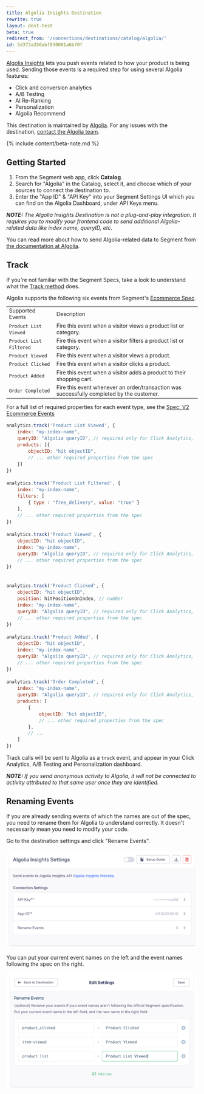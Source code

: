 ```yaml
---
title: Algolia Insights Destination
rewrite: true
layout: dest-test
beta: true
redirect_from: '/connections/destinations/catalog/algolia/'
id: 5d373a350abf930001a6b70f
---
```

[Algolia Insights](https://www.algolia.com/products/analytics/) lets you push events related to how your product is being used. Sending those events is a required step for using several Algolia features:

- Click and conversion analytics
- A/B Testing
- AI Re-Ranking
- Personalization
- Algolia Recommend

This destination is maintained by [Algolia](https://www.algolia.com/). For any issues with the destination, [contact the Algolia team](mailto:hey@algolia.com).

{% include content/beta-note.md %}


## Getting Started

1. From the Segment web app, click **Catalog**.
2. Search for "Algolia" in the Catalog, select it, and choose which of your sources to connect the destination to.
3. Enter the "App ID" & "API Key" into your Segment Settings UI which you can find on the Algolia Dashboard, under API Keys menu.

_**NOTE:** The Algolia Insights Destination is not a plug-and-play integration. It requires you to modify your frontend code to send additional Algolia-related data like index name, queryID, etc._


You can read more about how to send Algolia-related data to Segment from [the documentation at Algolia](https://www.algolia.com/doc/guides/sending-events/implementing/connectors/segment/).


## Track

If you're not familiar with the Segment Specs, take a look to understand what the [Track method](/docs/connections/spec/track/) does.

Algolia supports the following six events from Segment's [Ecommerce Spec](/docs/connections/spec/ecommerce/v2/).

<table>
  <tr>
   <td>Supported Events</td>
   <td>Description</td>
  </tr>
  <tr>
   <td><code>Product List Viewed</code></td>
   <td>Fire this event when a visitor views a product list or category.</td>
  </tr>
  <tr>
   <td><code>Product List Filtered</code></td>
   <td>Fire this event when a visitor filters a product list or category.</td>
  </tr>
  <tr>
   <td><code>Product Viewed</code></td>
   <td>Fire this event when a visitor views a product.</td>
  </tr>
  <tr>
   <td><code>Product Clicked</code></td>
   <td>Fire this event when a visitor clicks a product.</td>
  </tr>
  <tr>
   <td><code>Product Added</code></td>
   <td>Fire this event when a visitor adds a product to their shopping cart.</td>
  </tr>
  <tr>
   <td><code>Order Completed</code></td>
   <td>Fire this event whenever an order/transaction was successfully completed by the customer.</td>
  </tr>
</table>

For a full list of required properties for each event type, see the [Spec: V2 Ecommerce Events](/docs/connections/spec/ecommerce/v2/)

```js
analytics.track('Product List Viewed', {
    index: "my-index-name",
    queryID: "Algolia queryID", // required only for Click Analytics,
    products: [{
        objectID: "hit objectID",
        // ... other required properties from the spec
    }]
})

analytics.track('Product List Filtered', {
    index: "my-index-name",
    filters: [
        { type : "free_delivery", value: "true" }
    ],
    // ... other required properties from the spec
})

analytics.track('Product Viewed', {
    objectID: "hit objectID",
    index: "my-index-name",
    queryID: "Algolia queryID", // required only for Click Analytics,
    // ... other required properties from the spec
})


analytics.track('Product Clicked', {
    objectID: "hit objectID",
    position: hitPositionOnIndex, // number
    index: "my-index-name",
    queryID: "Algolia queryID", // required only for Click Analytics,
    // ... other required properties from the spec
})

analytics.track('Product Added', {
    objectID: "hit objectID",
    index: "my-index-name",
    queryID: "Algolia queryID", // required only for Click Analytics,
    // ... other required properties from the spec
})

analytics.track('Order Completed', {
    index: "my-index-name",
    queryID: "Algolia queryID", // required only for Click Analytics,
    products: [
        {
            objectID: "hit objectID",
            // ... other required properties from the spec
        },
        // ...
    ]
})
```

Track calls will be sent to Algolia as a `track` event, and appear in your Click Analytics, A/B Testing and Personalization dashboard.


_**NOTE:** If you send anonymous activity to Algolia, it will not be connected to activity attributed to that same user once they are identified._


## Renaming Events

If you are already sending events of which the names are out of the spec, you need to rename them for Algolia to understand correctly. It doesn't necessarily mean you need to modify your code.

Go to the destination settings and click "Rename Events".

![Destination Settings](images/destination_settings.png)

You can put your current event names on the left and the event names following the spec on the right.

![Rename Events](images/rename_events.png)
